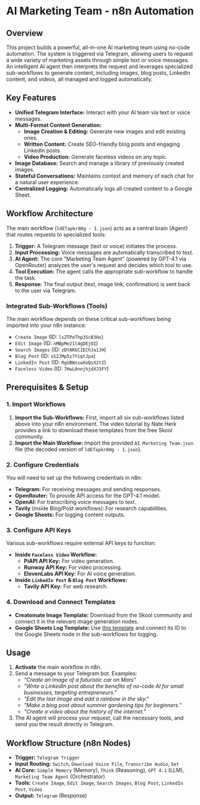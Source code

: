 # AI Marketing Team - n8n Automation

## Overview

This project builds a powerful, all-in-one AI marketing team using no-code automation. The system is triggered via Telegram, allowing users to request a wide variety of marketing assets through simple text or voice messages. An intelligent AI agent then interprets the request and leverages specialized sub-workflows to generate content, including images, blog posts, LinkedIn content, and videos, all managed and logged automatically.

## Key Features

*   **Unified Telegram Interface:** Interact with your AI team via text or voice messages.
*   **Multi-Format Content Generation:**
    *   **Image Creation & Editing:** Generate new images and edit existing ones.
    *   **Written Content:** Create SEO-friendly blog posts and engaging LinkedIn posts.
    *   **Video Production:** Generate faceless videos on any topic.
*   **Image Database:** Search and manage a library of previously created images.
*   **Stateful Conversations:** Maintains context and memory of each chat for a natural user experience.
*   **Centralized Logging:** Automatically logs all created content to a Google Sheet.

## Workflow Architecture

The main workflow (`ldETapkr8Hg - 1.json`) acts as a central brain (Agent) that routes requests to specialized tools:

1.  **Trigger:** A Telegram message (text or voice) initiates the process.
2.  **Input Processing:** Voice messages are automatically transcribed to text.
3.  **AI Agent:** The core "Marketing Team Agent" (powered by GPT-4.1 via OpenRouter) analyzes the user's request and decides which tool to use.
4.  **Tool Execution:** The agent calls the appropriate sub-workflow to handle the task.
5.  **Response:** The final output (text, image link, confirmation) is sent back to the user via Telegram.

### Integrated Sub-Workflows (Tools)

The main workflow depends on these critical sub-workflows being imported into your n8n instance:
*   `Create Image` (ID: `lsZTPeThp35cB3Hs`)
*   `Edit Image` (ID: `nMBpMe21l4gDEjOI`)
*   `Search Images` (ID: `zDYAKGCIEChJa1JH`)
*   `Blog Post` (ID: `sS2JMp5z7YiqtJpa`)
*   `LinkedIn Post` (ID: `RgUBWsswXoQsX2tI`)
*   `Faceless Video` (ID: `7HwL0nnjhjdXJ3FY`)

## Prerequisites & Setup

### 1. Import Workflows
1.  **Import the Sub-Workflows:** First, import all six sub-workflows listed above into your n8n environment. The video tutorial by Nate Herk provides a link to download these templates from the free Skool community.
2.  **Import the Main Workflow:** Import the provided `AI Marketing Team.json` file (the decoded version of `ldETapkr8Hg - 1.json`).

### 2. Configure Credentials
You will need to set up the following credentials in n8n:
*   **Telegram:** For receiving messages and sending responses.
*   **OpenRouter:** To provide API access for the GPT-4.1 model.
*   **OpenAI:** For transcribing voice messages to text.
*   **Tavily** (inside Blog/Post workflows): For research capabilities.
*   **Google Sheets:** For logging content outputs.

### 3. Configure API Keys
Various sub-workflows require external API keys to function:
*   **Inside `Faceless Video` Workflow:**
    *   **PiAPI API Key:** For video generation.
    *   **Runway API Key:** For video processing.
    *   **ElevenLabs API Key:** For AI voice generation.
*   **Inside `LinkedIn Post` & `Blog Post` Workflows:**
    *   **Tavily API Key:** For web research.

### 4. Download and Connect Templates
*   **Creatomate Image Template:** Download from the Skool community and connect it in the relevant image generation nodes.
*   **Google Sheets Log Template:** Use [this template](https://docs.google.com/spreadsheets/d/1wQxM9cAwewCigPH22KDidMu_i9j_dx4MHEa5rmJiw5I/edit?usp=sharing) and connect its ID to the Google Sheets node in the sub-workflows for logging.

## Usage

1.  **Activate** the main workflow in n8n.
2.  Send a message to your Telegram bot. Examples:
    *   *"Create an image of a futuristic car on Mars"*
    *   *"Write a LinkedIn post about the benefits of no-code AI for small businesses, targeting entrepreneurs."*
    *   *"Edit the last image and add a rainbow in the sky."*
    *   *"Make a blog post about summer gardening tips for beginners."*
    *   *"Create a video about the history of the internet."*
3.  The AI agent will process your request, call the necessary tools, and send you the result directly in Telegram.

## Workflow Structure (n8n Nodes)

*   **Trigger:** `Telegram Trigger`
*   **Input Routing:** `Switch`, `Download Voice File`, `Transcribe Audio`, `Set`
*   **AI Core:** `Simple Memory` (Memory), `Think` (Reasoning), `GPT 4.1` (LLM), `Marketing Team Agent` (Orchestrator)
*   **Tools:** `Create Image`, `Edit Image`, `Search Images`, `Blog Post`, `LinkedIn Post`, `Video`
*   **Output:** `Telegram` (Response)


